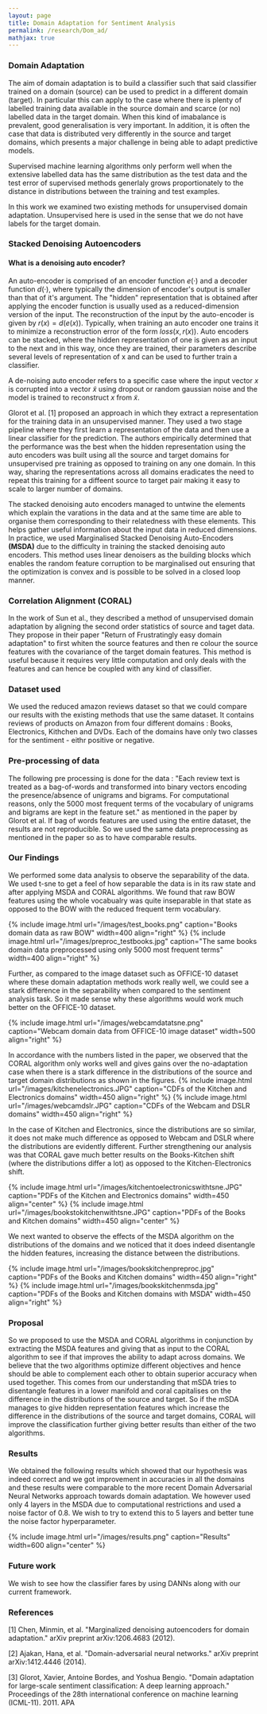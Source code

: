```yaml
---
layout: page
title: Domain Adaptation for Sentiment Analysis
permalink: /research/Dom_ad/
mathjax: true
---
```


### Domain Adaptation 

The aim of domain adaptation is to build a classifier such that said classifier trained on a domain (source) can be used to predict in a different domain (target). In particular this can apply to the case where there is plenty of labelled training data available in the source domain and scarce (or no) labelled data in the target domain. When this kind of imabalance is prevalent, good generalisation is very important. In addition, it is often the case that data is distributed very differently in the source and target domains, which presents a major challenge in being able to adapt predictive models.

Supervised machine learning algorithms only perform well when the extensive labelled data has the same distribution as the test data and the test error of supervised methods generlaly grows proportionately to the distance in distributions between the training and test examples.

In this work we examined two existing methods for unsupervised domain adaptation. Unsupervised here is used in the sense that we do not have labels for the target domain. 


### Stacked Denoising Autoencoders

#### What is a denoising auto encoder?
An auto-encoder is comprised of an encoder function $e(·)$ and a decoder function $d(·)$, where typically the dimension of encoder's output is smaller than that of it's argument. The "hidden" representation that is obtained after applying the encoder function is usually used as a reduced-dimension version of the input. The reconstruction of the input by the auto-encoder is given by $r(x) = d(e(x))$. Typically, when training an auto encoder one trains it to minimize a reconstruction error of the form $loss(x,r(x))$. Auto encoders can be stacked, where the hidden representation of one is given as an input to the next and in this way, once they are trained, their parameters describe several levels of representation of x and can be used to further train a classifier. 

A de-noising auto encoder refers to a specific case where the input vector $x$ is corrupted into a vector $\tilde{x}$ using dropout or random gaussian noise and the model is trained to reconstruct $x$ from $\tilde{x}$.

Glorot et al. [1] proposed an approach in which they extract a representation for the training data in an unsupervised manner. They used a two stage pipeline where they first learn a representation of the data and then use a linear classifier for the prediction. The authors empirically determined that the performance was the best when the hidden representation using the auto encoders was built using all the source and target domains for unsupervised pre training as opposed to training on any one domain. In this way, sharing the representations across all domains eradicates the need to repeat this training for a diffeent source to target pair making it easy to scale to larger number of domains.

The stacked denoising auto encoders managed to untwine the elements which explain the varations in the data and at the same time are able to organise them corresponding to their relatedness with these elements. This helps gather useful information about the input data in reduced dimensions. In practice, we used Marginalised Stacked Denoising Auto-Encoders **(MSDA)** due to the difficulty in training the stacked denoising auto encoders. This method uses linear denoisers as the building blocks which enables the random feature corruption to be marginalised out ensuring that the optimization is convex and is possible to be solved in a closed loop manner. 

### Correlation Alignment **(CORAL)**

In the work of Sun et al., they described a method of unsupervised domain adaptation by aligning the second order statistics of source and taget data. They propose in their paper "Return of Frustratingly easy domain adaptation" to first whiten the source features and then re colour the source features with the covariance of the target domain features. This method is useful because it requires very little computation and only deals with the features and can hence be coupled with any kind of classifier. 

### Dataset used

We used the reduced amazon reviews dataset so that we could compare our results with the existing methods that use the same dataset. It contains reviews of products on Amazon from four different domains : Books, Electronics, Kithchen and DVDs. Each of the domains have only two classes for the sentiment - eithr positive or negative. 

### Pre-processing of data

The following pre processing is done for the data : "Each review text is treated as a bag-of-words and transformed into binary
vectors encoding the presence/absence of unigrams and bigrams. For computational reasons, only the 5000 most frequent terms of the vocabulary of unigrams and bigrams are kept in the feature set." as mentioned in the paper by Glorot et al. If bag of words features are used using the entire dataset, the results are not reproducible. So we used the same data preprocessing as mentioned in the paper so as to have comparable results. 

### Our Findings 

We performed some data analysis to observe the separability of the data. We used t-sne to get a feel of how separable the data is in its raw state and after applying MSDA and CORAL algorithms. 
We found that raw BOW features using the whole vocabualry was quite inseparable in that state as opposed to the BOW with the reduced frequent term vocabulary. 

{% include image.html url="/images/test_books.png" caption="Books domain data as raw BOW" width=400 align="right" %}
{% include image.html url="/images/preproc_testbooks.jpg" caption="The same books domain data preprocessed using only 5000 most frequent terms" width=400 align="right" %}

Further, as compared to the image dataset such as OFFICE-10 dataset where these domain adaptation methods work really well, we could see a stark difference in the separability when compared to the sentiment analysis task. So it made sense why these algorithms would work much better on the OFFICE-10 dataset.

{% include image.html url="/images/webcamdatatsne.png" caption="Webcam domain data from OFFICE-10 image dataset" width=500 align="right" %}




In accordance with the numbers listed in the paper, we observed that the CORAL algorithm only works well and gives gains over the no-adaptation case when there is a stark difference in the distributions of the source and target domain distributions as shown in the figures. 
{% include image.html url="/images/kitchenelectronics.JPG" caption="CDFs of the Kitchen and Electronics domains" width=450 align="right" %}
{% include image.html url="/images/webcamdslr.JPG" caption="CDFs of the Webcam and DSLR domains" width=450 align="right" %}


In the case of Kitchen and Electronics, since the distributions are so similar, it does not make much difference as opposed to Webcam and DSLR where the distributions are evidently different. Further strengthening our analysis was that CORAL gave much better results on the Books-Kitchen shift (where the distributions differ a lot) as opposed to the Kitchen-Electronics shift. 

{% include image.html url="/images/kitchentoelectronicswithtsne.JPG" caption="PDFs of the Kitchen and Electronics domains" width=450 align="center" %}
{% include image.html url="/images/bookstokitchenwithtsne.JPG" caption="PDFs of the Books and Kitchen domains" width=450 align="center" %}

We next wanted to observe the effects of the MSDA algorithm on the distributions of the domains and we noticed that it does indeed disentangle the hidden features, increasing the distance between the distributions. 

{% include image.html url="/images/bookskitchenpreproc.jpg" caption="PDFs of the Books and Kitchen domains" width=450 align="right" %}
{% include image.html url="/images/bookskitchenmsda.jpg" caption="PDFs of the Books and Kitchen domains with MSDA" width=450 align="right" %}

### Proposal
So we proposed to use the MSDA and CORAL algorithms in conjunction by extracting the MSDA features and giving that as input to the CORAL algorithm to see if that improves the ability to adapt across domains. We believe that the two algorithms optimize different objectives and hence should be able to complement each other to obtain superior accuracy when used together. This comes from our understanding that mSDA tries to disentangle features in a lower manifold and coral capitalises on the difference in the distributions of the source and target. So if the mSDA manages to give hidden representation features which increase the difference in the distributions of the source and target domains, CORAL will improve the classification further giving better results than either of the two algorithms.

### Results
We obtained the following results which showed that our hypothesis was indeed correct and we got improvement in accuracies in all the domains and these results were comparable to the more recent Domain Adversarial Neural Networks approach towards domain adaptation. We however used only 4 layers in the MSDA due to computational restrictions and used a noise factor of 0.8. We wish to try to extend this to 5 layers and better tune the noise factor hyperparameter. 

{% include image.html url="/images/results.png" caption="Results" width=600 align="center" %}

### Future work
We wish to see how the classifier fares by using DANNs along with our current framework. 

### References
[1] Chen, Minmin, et al. "Marginalized denoising autoencoders for domain adaptation." arXiv preprint arXiv:1206.4683 (2012).


[2] Ajakan, Hana, et al. "Domain-adversarial neural networks." arXiv preprint arXiv:1412.4446 (2014).


[3] Glorot, Xavier, Antoine Bordes, and Yoshua Bengio. "Domain adaptation for large-scale sentiment classification: A deep learning approach." Proceedings of the 28th international conference on machine learning (ICML-11). 2011.
APA	





